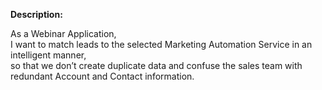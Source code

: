 <p><b>Description:</b></p>
<p>As a Webinar Application,<br>
I want to match leads to the selected Marketing Automation Service in an intelligent manner,<br>
so that we don’t create duplicate data and confuse the sales team with redundant Account and Contact information.</p>

